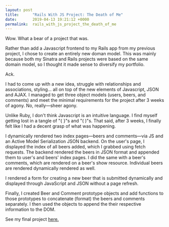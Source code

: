 ```yaml
---
layout: post
title:      "Rails With JS Project: The Death of Me"
date:       2019-04-13 19:21:12 +0000
permalink:  rails_with_js_project_the_death_of_me
---
```


Wow. What a bear of a project that was.

Rather than add a Javascript frontend to my Rails app from my previous project, I chose to create an entirely new doman model. This was mainly because both my Sinatra and Rails projects were based on the same domain model, so I thought it made sense to diversify my portfolio.

Ack.

I had to come up with a new idea, struggle with relationships and associations, styling... all on top of the new elements of Javascript, JSON and AJAX. I managed to get three object models (users, beers, and comments) and meet the minimal requirements for the project after 3 weeks of agony. No, really—sheer agony.

Unlike Ruby, I don't think Javascript is an intuitive language. I find myself getting lost in a tangle of "{ }"s and "( )"s. That said, after 3 weeks, I finally felt like I had a decent grasp of what was happening.

I dynamically rendered two index pages—beers and comments—via JS and an Active Model Serialization JSON backend. On the user's page, I displayed the index of all beers added, which I grabbed using fetch requests. The backend rendered the beers in JSON format and appended them to user's and beers' index pages. I did the same with a beer's comments, which are rendered on a beer's show resource. Individual beers are rendered dynamically rendered as well.

I rendered a form for creating a new beer that is submitted dynamically and displayed through JavaScript and JSON without a page refresh.

Finally, I created Beer and Comment prototype objects and add  functions to those prototypes to concatenate (format) the beers and comments separately. I then used the objects to append the their respective information to the DOM.

See my final project [here.](https://github.com/Naudria/beers-app) 



